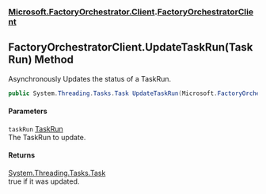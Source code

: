 ### [Microsoft.FactoryOrchestrator.Client](Microsoft_FactoryOrchestrator_Client.md 'Microsoft.FactoryOrchestrator.Client').[FactoryOrchestratorClient](Microsoft_FactoryOrchestrator_Client_FactoryOrchestratorClient.md 'Microsoft.FactoryOrchestrator.Client.FactoryOrchestratorClient')
## FactoryOrchestratorClient.UpdateTaskRun(TaskRun) Method
Asynchronously Updates the status of a TaskRun.  
```csharp
public System.Threading.Tasks.Task UpdateTaskRun(Microsoft.FactoryOrchestrator.Core.TaskRun taskRun);
```
#### Parameters
<a name='Microsoft_FactoryOrchestrator_Client_FactoryOrchestratorClient_UpdateTaskRun(Microsoft_FactoryOrchestrator_Core_TaskRun)_taskRun'></a>
`taskRun` [TaskRun](./../CoreLibrary/Microsoft_FactoryOrchestrator_Core_TaskRun.md 'Microsoft.FactoryOrchestrator.Core.TaskRun')  
The TaskRun to update.
  
#### Returns
[System.Threading.Tasks.Task](https://docs.microsoft.com/en-us/dotnet/api/System.Threading.Tasks.Task 'System.Threading.Tasks.Task')  
true if it was updated.
